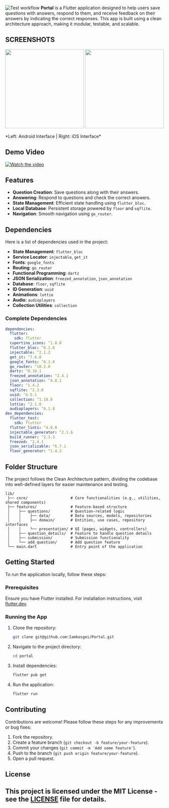 ![Test workflow](https://github.com/Iamkosgei/Portal/actions/workflows/flutter_tests.yml/badge.svg)
**Portal** is a Flutter application designed to help users save questions with answers, respond to them, and receive feedback on their answers by indicating the correct responses. This app is built using a clean architecture approach, making it modular, testable, and scalable.

## SCREENSHOTS

<p float="left">
  <img src="https://github.com/user-attachments/assets/47590a5c-7271-40bb-843d-50dd4e98d62c" width="250" />
  <img src="https://github.com/user-attachments/assets/83d4d199-5559-4608-832b-c1ce820ea2e7" width="250" />
</p>
*Left: Android Interface | Right: iOS Interface*

## Demo Video

[![Watch the video](https://github.com/user-attachments/assets/c0a74568-1c7f-4d39-b49e-625caea9b245)](https://github.com/user-attachments/assets/c0a74568-1c7f-4d39-b49e-625caea9b245)

## Features

- **Question Creation**: Save questions along with their answers.
- **Answering**: Respond to questions and check the correct answers.
- **State Management**: Efficient state handling using `flutter_bloc`.
- **Local Database**: Persistent storage powered by `floor` and `sqflite`.
- **Navigation**: Smooth navigation using `go_router`.

## Dependencies

Here is a list of dependencies used in the project:

- **State Management**: `flutter_bloc`
- **Service Locator**: `injectable`, `get_it`
- **Fonts**: `google_fonts`
- **Routing**: `go_router`
- **Functional Programming**: `dartz`
- **JSON Serialization**: `freezed_annotation`, `json_annotation`
- **Database**: `floor`, `sqflite`
- **ID Generation**: `uuid`
- **Animations**: `lottie`
- **Audio**: `audioplayers`
- **Collection Utilities**: `collection`

### Complete Dependencies

```yaml
dependencies:
  flutter:
    sdk: flutter
  cupertino_icons: ^1.0.8
  flutter_bloc: ^8.1.6
  injectable: ^2.1.2
  get_it: ^7.6.0
  google_fonts: ^6.1.0
  go_router: ^10.2.0
  dartz: ^0.10.1
  freezed_annotation: ^2.4.1
  json_annotation: ^4.8.1
  floor: ^1.4.2
  sqflite: ^2.3.0
  uuid: ^4.5.1
  collection: ^1.18.0
  lottie: ^2.1.0
  audioplayers: ^6.1.0
dev_dependencies:
  flutter_test:
    sdk: flutter
  flutter_lints: ^4.0.0
  injectable_generator: ^2.1.6
  build_runner: ^2.3.3
  freezed: ^2.4.1
  json_serializable: ^6.7.1
  floor_generator: ^1.4.2
```

## Folder Structure

The project follows the Clean Architecture pattern, dividing the codebase into well-defined layers for easier maintenance and testing.

```
lib/
 ├── core/                   # Core functionalities (e.g., utilities, shared components)
 ├── features/               # Feature-based structure
 │    ├── questions/         # Question-related logic
 │    │    ├── data/         # Data sources, models, repositories
 │    │    ├── domain/       # Entities, use cases, repository interfaces
 │    │    └── presentation/ # UI (pages, widgets, controllers)
 │    ├── question_details/  # Feature to handle question details
 │    ├── submission/        # Submission functionality
 │    └── add_question/      # Add question feature
 └── main.dart               # Entry point of the application
```

## Getting Started

To run the application locally, follow these steps:

### Prerequisites

Ensure you have Flutter installed. For installation instructions, visit [flutter.dev](https://flutter.dev/docs/get-started/install).

### Running the App

1. Clone the repository:
   ```bash
   git clone git@github.com:Iamkosgei/Portal.git
   ```
2. Navigate to the project directory:
   ```bash
   cd portal
   ```
3. Install dependencies:
   ```bash
   flutter pub get
   ```
4. Run the application:
   ```bash
   flutter run
   ```

## Contributing

Contributions are welcome! Please follow these steps for any improvements or bug fixes:

1. Fork the repository.
2. Create a feature branch (`git checkout -b feature/your-feature`).
3. Commit your changes (`git commit -m 'Add some feature'`).
4. Push to the branch (`git push origin feature/your-feature`).
5. Open a pull request.

## License

## This project is licensed under the MIT License - see the [LICENSE](LICENSE) file for details.
